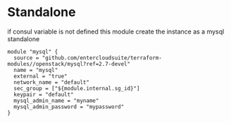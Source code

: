 # Standalone
if consul variable is not defined this module create the instance as a mysql standalone

```
module "mysql" {
  source = "github.com/entercloudsuite/terraform-modules//openstack/mysql?ref=2.7-devel"
  name = "mysql"
  external = "true"
  network_name = "default"
  sec_group = ["${module.internal.sg_id}"]
  keypair = "default"
  mysql_admin_name = "myname"
  mysql_admin_password = "mypassword"
}
```
